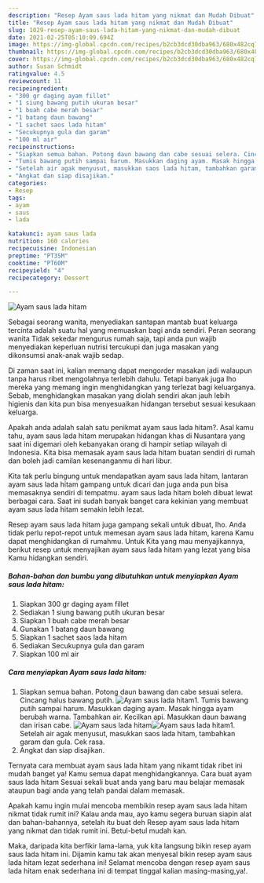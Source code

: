 ```yaml
---
description: "Resep Ayam saus lada hitam yang nikmat dan Mudah Dibuat"
title: "Resep Ayam saus lada hitam yang nikmat dan Mudah Dibuat"
slug: 1029-resep-ayam-saus-lada-hitam-yang-nikmat-dan-mudah-dibuat
date: 2021-02-25T05:10:09.694Z
image: https://img-global.cpcdn.com/recipes/b2cb3dcd30dba963/680x482cq70/ayam-saus-lada-hitam-foto-resep-utama.jpg
thumbnail: https://img-global.cpcdn.com/recipes/b2cb3dcd30dba963/680x482cq70/ayam-saus-lada-hitam-foto-resep-utama.jpg
cover: https://img-global.cpcdn.com/recipes/b2cb3dcd30dba963/680x482cq70/ayam-saus-lada-hitam-foto-resep-utama.jpg
author: Susan Schmidt
ratingvalue: 4.5
reviewcount: 11
recipeingredient:
- "300 gr daging ayam fillet"
- "1 siung bawang putih ukuran besar"
- "1 buah cabe merah besar"
- "1 batang daun bawang"
- "1 sachet saos lada hitam"
- "Secukupnya gula dan garam"
- "100 ml air"
recipeinstructions:
- "Siapkan semua bahan. Potong daun bawang dan cabe sesuai selera. Cincang halus bawang putih."
- "Tumis bawang putih sampai harum. Masukkan daging ayam. Masak hingga ayam berubah warna. Tambahkan air. Kecilkan api. Masukkan daun bawang dan irisan cabe."
- "Setelah air agak menyusut, masukkan saos lada hitam, tambahkan garam dan gula. Cek rasa."
- "Angkat dan siap disajikan."
categories:
- Resep
tags:
- ayam
- saus
- lada

katakunci: ayam saus lada 
nutrition: 160 calories
recipecuisine: Indonesian
preptime: "PT35M"
cooktime: "PT60M"
recipeyield: "4"
recipecategory: Dessert

---
```



![Ayam saus lada hitam](https://img-global.cpcdn.com/recipes/b2cb3dcd30dba963/680x482cq70/ayam-saus-lada-hitam-foto-resep-utama.jpg)

Sebagai seorang wanita, menyediakan santapan mantab buat keluarga tercinta adalah suatu hal yang memuaskan bagi anda sendiri. Peran seorang  wanita Tidak sekedar mengurus rumah saja, tapi anda pun wajib menyediakan keperluan nutrisi tercukupi dan juga masakan yang dikonsumsi anak-anak wajib sedap.

Di zaman  saat ini, kalian memang dapat mengorder masakan jadi walaupun tanpa harus ribet mengolahnya terlebih dahulu. Tetapi banyak juga lho mereka yang memang ingin menghidangkan yang terlezat bagi keluarganya. Sebab, menghidangkan masakan yang diolah sendiri akan jauh lebih higienis dan kita pun bisa menyesuaikan hidangan tersebut sesuai kesukaan keluarga. 



Apakah anda adalah salah satu penikmat ayam saus lada hitam?. Asal kamu tahu, ayam saus lada hitam merupakan hidangan khas di Nusantara yang saat ini digemari oleh kebanyakan orang di hampir setiap wilayah di Indonesia. Kita bisa memasak ayam saus lada hitam buatan sendiri di rumah dan boleh jadi camilan kesenanganmu di hari libur.

Kita tak perlu bingung untuk mendapatkan ayam saus lada hitam, lantaran ayam saus lada hitam gampang untuk dicari dan juga anda pun bisa memasaknya sendiri di tempatmu. ayam saus lada hitam boleh dibuat lewat berbagai cara. Saat ini sudah banyak banget cara kekinian yang membuat ayam saus lada hitam semakin lebih lezat.

Resep ayam saus lada hitam juga gampang sekali untuk dibuat, lho. Anda tidak perlu repot-repot untuk memesan ayam saus lada hitam, karena Kamu dapat menghidangkan di rumahmu. Untuk Kita yang mau menyajikannya, berikut resep untuk menyajikan ayam saus lada hitam yang lezat yang bisa Kamu hidangkan sendiri.

<!--inarticleads1-->

##### Bahan-bahan dan bumbu yang dibutuhkan untuk menyiapkan Ayam saus lada hitam:

1. Siapkan 300 gr daging ayam fillet
1. Sediakan 1 siung bawang putih ukuran besar
1. Siapkan 1 buah cabe merah besar
1. Gunakan 1 batang daun bawang
1. Siapkan 1 sachet saos lada hitam
1. Sediakan Secukupnya gula dan garam
1. Siapkan 100 ml air




<!--inarticleads2-->

##### Cara menyiapkan Ayam saus lada hitam:

1. Siapkan semua bahan. Potong daun bawang dan cabe sesuai selera. Cincang halus bawang putih.
<img src="https://img-global.cpcdn.com/steps/af116e5b684cb29e/160x128cq70/ayam-saus-lada-hitam-langkah-memasak-1-foto.jpg" alt="Ayam saus lada hitam">1. Tumis bawang putih sampai harum. Masukkan daging ayam. Masak hingga ayam berubah warna. Tambahkan air. Kecilkan api. Masukkan daun bawang dan irisan cabe.
<img src="https://img-global.cpcdn.com/steps/6df9e8dde29c3deb/160x128cq70/ayam-saus-lada-hitam-langkah-memasak-2-foto.jpg" alt="Ayam saus lada hitam"><img src="https://img-global.cpcdn.com/steps/097b7e05ed55dbf0/160x128cq70/ayam-saus-lada-hitam-langkah-memasak-2-foto.jpg" alt="Ayam saus lada hitam">1. Setelah air agak menyusut, masukkan saos lada hitam, tambahkan garam dan gula. Cek rasa.
1. Angkat dan siap disajikan.




Ternyata cara membuat ayam saus lada hitam yang nikamt tidak ribet ini mudah banget ya! Kamu semua dapat menghidangkannya. Cara buat ayam saus lada hitam Sesuai sekali buat anda yang baru mau belajar memasak ataupun bagi anda yang telah pandai dalam memasak.

Apakah kamu ingin mulai mencoba membikin resep ayam saus lada hitam nikmat tidak rumit ini? Kalau anda mau, ayo kamu segera buruan siapin alat dan bahan-bahannya, setelah itu buat deh Resep ayam saus lada hitam yang nikmat dan tidak rumit ini. Betul-betul mudah kan. 

Maka, daripada kita berfikir lama-lama, yuk kita langsung bikin resep ayam saus lada hitam ini. Dijamin kamu tak akan menyesal bikin resep ayam saus lada hitam lezat sederhana ini! Selamat mencoba dengan resep ayam saus lada hitam enak sederhana ini di tempat tinggal kalian masing-masing,ya!.

